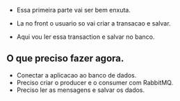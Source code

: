 - Essa primeira parte vai ser bem enxuta.

- La no front o usuario so vai criar a transacao e salvar.
- Aqui vou ler essa transaction e salvar no banco.

## O que preciso fazer agora.

- Conectar a aplicacao ao banco de dados.
- Preciso criar o producer e o consumer com RabbitMQ.
- Preciso ler as mensagens e salvar os dados.
